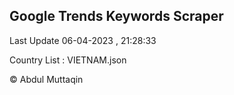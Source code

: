 

## Google Trends Keywords Scraper 
 
Last Update 06-04-2023 , 21:28:33

Country List :
VIETNAM.json



© Abdul Muttaqin 
